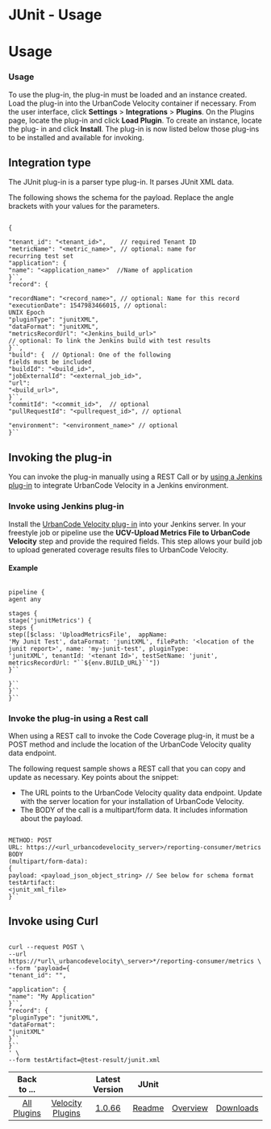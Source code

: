 
JUnit - Usage
=============

# Usage


### Usage



To use the plug-in, the plug-in must be loaded and an instance created. Load the plug-in into the
UrbanCode Velocity container if necessary. From the user interface, click **Settings** > ****Integrations**** >
**Plugins**. On the Plugins page, locate the plug-in and click **Load Plugin**. To create an instance, locate the plug-
in and click **Install**. The plug-in is now listed below those plug-ins to be installed and available for invoking.


Integration type
----------------

The JUnit plug-in is a parser type plug-in. It parses JUnit XML data.

The
following shows the schema for the payload. Replace the angle brackets with your values for the parameters.


```

{

"tenant_id": "<tenant_id>",    // required Tenant ID
"metricName": "<metric_name>", // optional: name for
recurring test set
"application": {
"name": "<application_name>"  //Name of application
}``,
"record": {

"recordName": "<record_name>", // optional: Name for this record
"executionDate": 1547983466015, // optional:
UNIX Epoch
"pluginType": "junitXML",
"dataFormat": "junitXML",
"metricsRecordUrl": "<Jenkins_build_url>"
// optional: To link the Jenkins build with test results
}``,
"build": {  // Optional: One of the following
fields must be included
"buildId": "<build_id>",
"jobExternalId": "<external_job_id>",
"url":
"<build_url>",
}``,
"commitId": "<commit_id>",  // optional
"pullRequestId": "<pullrequest_id>", // optional

"environment": "<environment_name>" // optional
}``

```

Invoking the plug-in
--------------------

You can
invoke the plug-in manually using a REST Call or by [using a Jenkins plug-in](#invokejenkins) to integrate UrbanCode
Velocity in a Jenkins environment.

### **Invoke using Jenkins plug-in**

Install the [UrbanCode Velocity plug-
in](https://plugins.jenkins.io/urbancode-velocity) into your Jenkins server. In your freestyle job or pipeline use the
**UCV-Upload Metrics File to UrbanCode Velocity** step and provide the required fields. This step allows your build job
to upload generated coverage results files to UrbanCode Velocity.

#### Example


```

pipeline {
agent any

stages {
stage('junitMetrics') {
steps {
step([$class: 'UploadMetricsFile',  appName:
'My Junit Test', dataFormat: 'junitXML', filePath: '<location of the junit report>', name: 'my-junit-test', pluginType:
'junitXML', tenantId: '<tenant Id>', testSetName: 'junit', metricsRecordUrl: "``${env.BUILD_URL}``"])
}``

}``
}``
}``

```

### **Invoke the plug-in using a Rest call**

When using a REST call to invoke the Code
Coverage plug-in, it must be a POST method and include the location of the UrbanCode Velocity quality data endpoint.


The following request sample shows a REST call that you can copy and update as necessary. Key points about the snippet:


* The URL points to the UrbanCode Velocity quality data endpoint. Update with the server location for your
installation of UrbanCode Velocity.
* The BODY of the call is a multipart/form data. It includes information about the
payload.


```

METHOD: POST
URL: https://<url_urbancodevelocity_server>/reporting-consumer/metrics
BODY
(multipart/form-data):
{
payload: <payload_json_object_string> // See below for schema format
testArtifact:
<junit_xml_file>
}``

```


Invoke using Curl
-----------------


```

curl --request POST \
--url
https://*url\_urbancodevelocity\_server>*/reporting-consumer/metrics \
--form 'payload={
"tenant_id": "",

"application": {
"name": "My Application"
}``,
"record": {
"pluginType": "junitXML",
"dataFormat":
"junitXML"
}``
}``
' \
--form testArtifact=@test-result/junit.xml

```



|Back to ...||Latest Version|JUnit |||
| :---: | :---: | :---: | :---: | :---: | :---: |
|[All Plugins](../../index.md)|[Velocity Plugins](../README.md)|[1.0.66](https://raw.githubusercontent.com/UrbanCode/IBM-UCV-PLUGINS/main/files/ucv-ext-junit/ucv-ext-junit-1.0.66.tar.zip)|[Readme](README.md)|[Overview](overview.md)|[Downloads](downloads.md)|
